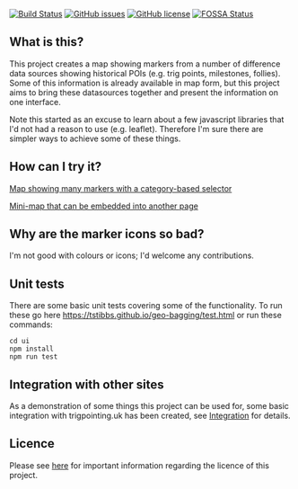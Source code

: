 [![Build Status](https://github.com/tstibbs/geo-bagging/workflows/CI/badge.svg)](https://github.com/tstibbs/geo-bagging/actions?query=workflow%3ACI)
[![GitHub issues](https://img.shields.io/github/issues/tstibbs/geo-bagging.svg)](https://github.com/tstibbs/geo-bagging/issues)
[![GitHub license](https://img.shields.io/badge/license-Apache%202-blue.svg)](https://raw.githubusercontent.com/tstibbs/geo-bagging/master/LICENSE)
[![FOSSA Status](https://app.fossa.com/api/projects/git%2Bgithub.com%2Ftstibbs%2Fgeo-bagging.svg?type=shield)](https://app.fossa.com/projects/git%2Bgithub.com%2Ftstibbs%2Fgeo-bagging?ref=badge_shield)

## What is this?

This project creates a map showing markers from a number of difference data sources showing historical POIs (e.g. trig points, milestones, follies). Some of this information is already available in map form, but this project aims to bring these datasources together and present the information on one interface.

Note this started as an excuse to learn about a few javascript libraries that I'd not had a reason to use (e.g. leaflet). Therefore I'm sure there are simpler ways to achieve some of these things.

## How can I try it?

[Map showing many markers with a category-based selector](https://tstibbs.github.io/geo-bagging/)

[Mini-map that can be embedded into another page](https://tstibbs.github.io/geo-bagging/examples/mini.html)

## Why are the marker icons so bad?

I'm not good with colours or icons; I'd welcome any contributions.

## Unit tests

There are some basic unit tests covering some of the functionality. To run these go here https://tstibbs.github.io/geo-bagging/test.html or run these commands:

```
cd ui
npm install
npm run test
```

## Integration with other sites

As a demonstration of some things this project can be used for, some basic integration with trigpointing.uk has been created, see [Integration](ui/src/includes/integration/trigpointing.md) for details.

## Licence

Please see [here](Licences.md) for important information regarding the licence of this project.
